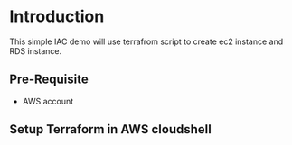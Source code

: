 # Introduction
This simple IAC demo will use terrafrom script to create ec2 instance and RDS instance.

## Pre-Requisite
- AWS account

## Setup Terraform in AWS cloudshell


   
